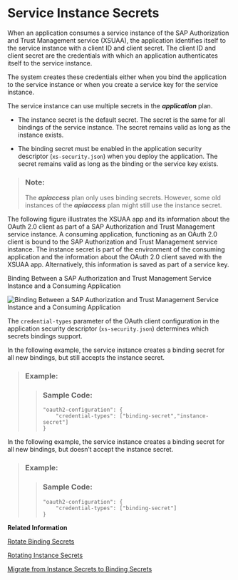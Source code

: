 <!-- loio5578ec4b20e84d61b34fd0fe0d6deed5 -->

# Service Instance Secrets

When an application consumes a service instance of the SAP Authorization and Trust Management service \(XSUAA\), the application identifies itself to the service instance with a client ID and client secret. The client ID and client secret are the credentials with which an application authenticates itself to the service instance.

The system creates these credentials either when you bind the application to the service instance or when you create a service key for the service instance.

The service instance can use multiple secrets in the ***application*** plan.

-   The instance secret is the default secret. The secret is the same for all bindings of the service instance. The secret remains valid as long as the instance exists.

-   The binding secret must be enabled in the application security descriptor \(`xs-security.json`\) when you deploy the application. The secret remains valid as long as the binding or the service key exists.


> ### Note:  
> The ***apiaccess*** plan only uses binding secrets. However, some old instances of the ***apiaccess*** plan might still use the instance secret.

The following figure illustrates the XSUAA app and its information about the OAuth 2.0 client as part of a SAP Authorization and Trust Management service instance. A consuming application, functioning as an OAuth 2.0 client is bound to the SAP Authorization and Trust Management service instance. The instance secret is part of the environment of the consuming application and the information about the OAuth 2.0 client saved with the XSUAA app. Alternatively, this information is saved as part of a service key.

   
  
<a name="loio5578ec4b20e84d61b34fd0fe0d6deed5__fig_eyd_prh_sjb"/>Binding Between a SAP Authorization and Trust Management Service Instance and a Consuming Application

 ![](images/BindingInformation_4bcb021.png "Binding Between a SAP
									Authorization and Trust Management Service
				Instance and a Consuming Application") 

The `credential-types` parameter of the OAuth client configuration in the application security descriptor \(`xs-security.json`\) determines which secrets bindings support.

In the following example, the service instance creates a binding secret for all new bindings, but still accepts the instance secret.

> ### Example:  
> > ### Sample Code:  
> > ```
> > "oauth2-configuration": {
> >     "credential-types": ["binding-secret","instance-secret"]
> > }
> > ```

In the following example, the service instance creates a binding secret for all new bindings, but doesn’t accept the instance secret.

> ### Example:  
> > ### Sample Code:  
> > ```
> > "oauth2-configuration": {
> >     "credential-types": ["binding-secret"]
> > }
> > ```

**Related Information**  


[Rotate Binding Secrets](Rotate_Binding_Secrets_618441b.md "Service instances of the SAP Authorization and Trust Management service use different binding secrets for each binding. To rotate binding secrets, unbind and rebind any consuming applications.")

[Rotating Instance Secrets](Rotating_Instance_Secrets_8bfbbf5.md "When configured for instance secrets, a service instance of the SAP Authorization and Trust Management service uses the same instance secret for all bindings. You can't really rotate instance secrets, but must rotate the applications and service instance together.")

[Migrate from Instance Secrets to Binding Secrets](Migrate_from_Instance_Secrets_to_Binding_Secrets_dcee867.md "To simplify the management of secrets for service instances of the SAP Authorization and Trust Management service, we recommend that you configure service instances to use binding secrets.")


